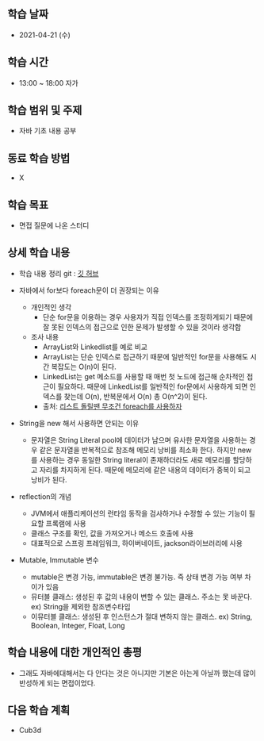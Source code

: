 학습 날짜
---
+ 2021-04-21 (수)

학습 시간
---
+ 13:00 ~ 18:00 자가

학습 범위 및 주제
---
+ 자바 기초 내용 공부

동료 학습 방법
---
+ X

학습 목표
---
+ 면접 질문에 나온 스터디

상세 학습 내용
---
+ 학습 내용 정리 git : [깃 허브](https://github.com/kiskim/study)   

+ 자바에서 for보다 foreach문이 더 권장되는 이유
    + 개인적인 생각
        + 단순 for문을 이용하는 경우 사용자가 직접 인덱스를 조정하게되기 때문에 잘 못된 인덱스의 접근으로 인한 문제가 발생할 수 있을 것이라 생각합
    + 조사 내용
        + ArrayList와 Linkedlist를 예로 비교
        + ArrayList는 단순 인덱스로 접근하기 때문에 일반적인 for문을 사용해도 시간 복잡도는 O(n)이 된다.
        + LinkedList는 get 메소드를 사용할 때 매번 첫 노드에 접근해 순차적인 접근이 필요하다. 때문에 LinkedList를 일반적인 for문에서 사용하게 되면 인덱스를 찾는데 O(n), 반복문에서 O(n) 총 O(n^2)이 된다.
        + 출처: [리스트 돌릴땐 무조건 foreach를 사용하자](https://multifrontgarden.tistory.com/130)
+ String을 new 해서 사용하면 안되는 이유
    + 문자열은 String Literal pool에 데이터가 남으며 유사한 문자열을 사용하는 경우 같은 문자열을 반복적으로 참조해 메모리 낭비를 최소화 한다. 하지만 new를 사용하는 경우 동일한 String literal이 존재하더라도 새로 메모리를 할당하고 자리를 차지하게 된다. 때문에 메모리에 같은 내용의 데이터가 중복이 되고 낭비가 된다.
+ reflection의 개념
    + JVM에서 애플리케이션의 런타임 동작을 검사하거나 수정할 수 있는 기능이 필요할 프록램에 사용
    + 클래스 구조를 확인, 값을 가져오거나 메소드 호출에 사용
    + 대표적으로 스프링 프레임워크, 하이버네이트, jackson라이브러리에 사용
+ Mutable, Immutable 변수
    + mutable은 변경 가능, immutable은 변경 불가능. 즉 상태 변경 가능 여부 차이가 있음
    + 뮤터블 클래스: 생성된 후 값의 내용이 변할 수 있는 클래스. 주소는 못 바꾼다. ex) String을 제외한 참조변수타입
    + 이뮤터블 클래스: 생성된 후 인스턴스가 절대 변하지 않는 클래스. ex) String, Boolean, Integer, Float, Long

학습 내용에 대한 개인적인 총평
---
+ 그래도 자바에대해서는 다 안다는 것은 아니지만 기본은 아는게 아닐까 했는데 많이 반성하게 되는 면접이었다.

다음 학습 계획
---
+ Cub3d